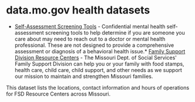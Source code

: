 # data.mo.gov health datasets
* [Self-Assessment Screening Tools](https://data.mo.gov/d/6khz-zbkt) - Confidential mental health self-assessment screening tools to help determine if you are someone you care about may need to reach out to a doctor or mental health professional. These are not designed to provide a comprehensive assessment or diagnosis of a behavioral health issue.* [Family Support Division Resource Centers](https://data.mo.gov/d/dsx5-5mwh) - The Missouri Dept. of Social Services' Family Support Division can help you or your family with food stamps, health care, child care, child support, and other needs as we support our mission to maintain and strengthen Missouri families.

This dataset lists the locations, contact information and hours of operations for FSD Resource Centers across Missouri.